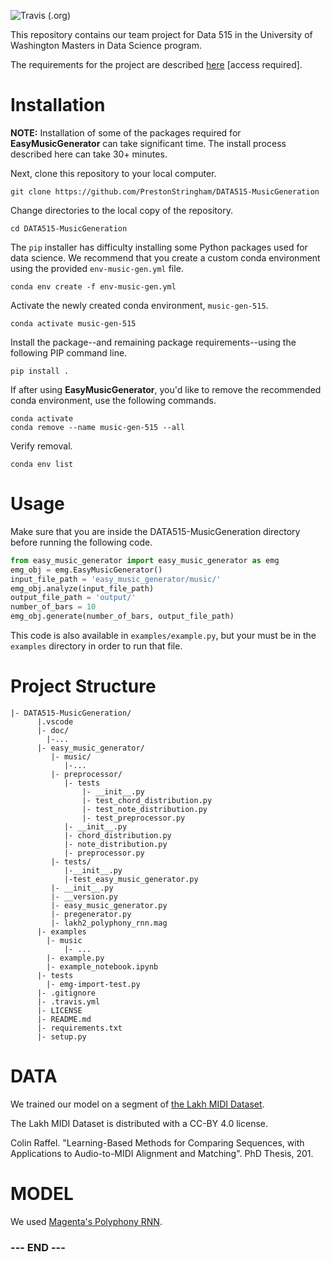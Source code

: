 
![Travis (.org)](https://img.shields.io/travis/PrestonStringham/DATA515-MusicGeneration)

This repository contains our team project for Data 515 in the University
of Washington Masters in Data Science program.

The requirements for the project are described [here][project-info]
[access required].


# Installation #

**NOTE:** Installation of some of the packages required for
**EasyMusicGenerator** can take significant time. The install process
described here can take 30+ minutes.

Next, clone this repository to your local computer.

    git clone https://github.com/PrestonStringham/DATA515-MusicGeneration

Change directories to the local copy of the repository.

    cd DATA515-MusicGeneration

The `pip` installer has difficulty installing some Python packages used
for data science. We recommend that you create a custom conda
environment using the provided `env-music-gen.yml` file.

    conda env create -f env-music-gen.yml
                                                           
Activate the newly created conda environment, `music-gen-515`.

    conda activate music-gen-515 


    
Install the package--and remaining package requirements--using the
following PIP command line.

    pip install .

If after using **EasyMusicGenerator**, you'd like to remove the
recommended conda environment, use the following commands.

    conda activate
    conda remove --name music-gen-515 --all

Verify removal.

    conda env list


[project-info]:https://canvas.uw.edu/courses/1434044/pages/project-infomation


# Usage #

Make sure that you are inside the DATA515-MusicGeneration directory before running the following code.

```python 
from easy_music_generator import easy_music_generator as emg
emg_obj = emg.EasyMusicGenerator()
input_file_path = 'easy_music_generator/music/'
emg_obj.analyze(input_file_path)
output_file_path = 'output/'
number_of_bars = 10
emg_obj.generate(number_of_bars, output_file_path)
```

This code is also available in `examples/example.py`, but your must be
in the `examples` directory in order to run that file.


# Project Structure #

    |- DATA515-MusicGeneration/
          |.vscode
          |- doc/
            |-...
          |- easy_music_generator/
             |- music/
                |-...
             |- preprocessor/
                |- tests
                    |- __init__.py
                    |- test_chord_distribution.py
                    |- test_note_distribution.py
                    |- test_preprocessor.py
                |- __init__.py
                |- chord_distribution.py
                |- note_distribution.py
                |- preprocessor.py
             |- tests/
                |-__init__.py
                |-test_easy_music_generator.py
             |- __init__.py
             |- __version.py
             |- easy_music_generator.py
             |- pregenerator.py
             |- lakh2_polyphony_rnn.mag  
          |- examples
            |- music
                |- ...
            |- example.py
            |- example_notebook.ipynb
          |- tests
            |- emg-import-test.py
          |- .gitignore
          |- .travis.yml
          |- LICENSE
          |- README.md
          |- requirements.txt
          |- setup.py
          

# DATA

We trained our model on a segment of [the Lakh MIDI Dataset](https://colinraffel.com/projects/lmd/). 

The Lakh MIDI Dataset is distributed with a CC-BY 4.0 license. 

Colin Raffel. "Learning-Based Methods for Comparing Sequences, with Applications to Audio-to-MIDI Alignment and Matching". PhD Thesis, 201. 


# MODEL 

We used [Magenta's Polyphony RNN](https://github.com/magenta/magenta/tree/master/magenta/models/polyphony_rnn). 


### --- END --- ###
